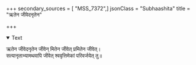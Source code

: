 +++
secondary_sources = [ "MSS_7372",]
jsonClass = "Subhaashita"
title = "ऋतेन जीवेदनृतेन"

+++

<details open><summary>Text</summary>

ऋतेन जीवेदनृतेन जीवेन् मितेन जीवेत् प्रमितेन जीवेत्।  
सत्यानृताभ्यामथवापि जीवेत् श्ववृत्तिमेकां परिवर्जयेत् तु॥
</details>
